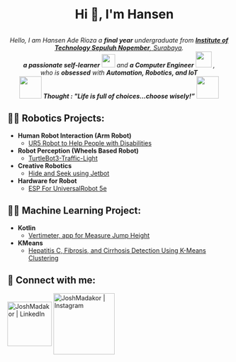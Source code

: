 <div id="user-content-toc">
  <ul align="center">
    <summary><h1 style="display: inline-block">Hi 👋, I'm Hansen</h1></summary>
  </ul>
</div>

<p align="center">
  <em>
    Hello, I am Hansen Ade Rioza a <b>final year</b> undergraduate from <a href="https://www.its.ac.id"> <b>Institute of Technology Sepuluh Nopember</b>, Surabaya</a>. <br>
    <b>a passionate self-learner</b> <img src="https://github.com/TheDudeThatCode/TheDudeThatCode/blob/master/Assets/Developer.gif" width="30px"> and <b>a Computer Engineer</b>&nbsp;<img src="https://github.com/TheDudeThatCode/TheDudeThatCode/blob/master/Assets/Designer.gif" width="36px">&nbsp,<br>who is <b>obsessed</b>
    with <b>Automation, Robotics, and IoT</b> 
  </em> 
  <br>
  <img src="https://media.giphy.com/media/gH3LO09IOiZIqePwv9/giphy.gif" width="50" /> <b><i align="center">Thought : "Life is full of choices…choose wisely!”</i></b> <img src="https://media.giphy.com/media/qjqUcgIyRjsl2/giphy.gif" width="50" />
</p>

<h2>👨‍💻 Robotics Projects:</h2>

- <b>Human Robot Interaction (Arm Robot)</b>
  - [UR5 Robot to Help People with Disabilities](https://github.com/R-Mchi/UR5_HumanRobotInteraction)
- <b>Robot Perception (Wheels Based Robot)</b>
  - [TurtleBot3-Traffic-Light](https://github.com/R-Mchi/TurtleBot3-Traffic-Light)
- <b>Creative Robotics</b>
  - [Hide and Seek using Jetbot](https://github.com/b401-robotics/jetbot-high-level)
- <b>Hardware for Robot</b>
  - [ESP For UniversalRobot 5e](https://github.com/R-Mchi/esp_UR5)

<h2>👨‍💻 Machine Learning Project:</h2>

- <b>Kotlin</b>
  - [Vertimeter, app for Measure Jump Height](https://github.com/R-Mchi/vertimeter)
- <b>KMeans</b>
  - [Hepatitis C, Fibrosis, and Cirrhosis Detection Using K-Means Clustering](https://colab.research.google.com/drive/1aEoMhe8PMWxXkAT_WUK1NOkRrAeqJ-Q6?usp=sharing)



<h2> 🤳 Connect with me:</h2>

[<img align="center" alt="JoshMadakor | LinkedIn" width="100px" src="https://img.shields.io/badge/LinkedIn-0077B5?style=for-the-badge&logo=linkedin&logoColor=white" />][linkedin]
[<img align="center" alt="JoshMadakor | Instagram" width="138px" src="https://img.shields.io/badge/Instagram-E4405F?style=for-the-badge&logo=instagram&logoColor=white" />][instagram]

[instagram]: https://www.instagram.com/joshmadakor/
[linkedin]: https://linkedin.com/in/joshmadakor

<!--
**joshmadakor1/joshmadakor1** is a ✨ _special_ ✨ repository because its `README.md` (this file) appears on your GitHub profile.

Here are some ideas to get you started:

- 🔭 I’m currently working on ...
- 🌱 I’m currently learning ...
- 👯 I’m looking to collaborate on ...
- 🤔 I’m looking for help with ...
- 💬 Ask me about ...
- 📫 How to reach me: ...
- 😄 Pronouns: ...
- ⚡ Fun fact: ...
-->
